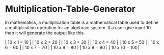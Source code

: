 # Multiplication-Table-Generator
In mathematics, a multiplication table is a mathematical table used to define a multiplication operation for an algebraic system.
If a user give input 10 then it will generate the output like this.

| 10 x 1 = 10 |
| 10 x 2 = 20 |
| 10 x 3 = 30 |
| 10 x 4 = 40 |
| 10 x 5 = 50 |
| 10 x 6 = 60 |
| 10 x 7 = 70 |
| 10 x 8 = 80 |
| 10 x 9 = 90 |
| 10 x 10 = 100|
